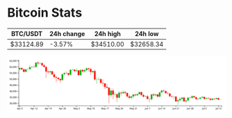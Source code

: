# Bitcoin Stats

BTC/USDT|24h change|24h high|24h low|
|---|---|---|---|
|$33124.89|-3.57%|$34510.00|$32658.34|

<img src="./chart.svg">

